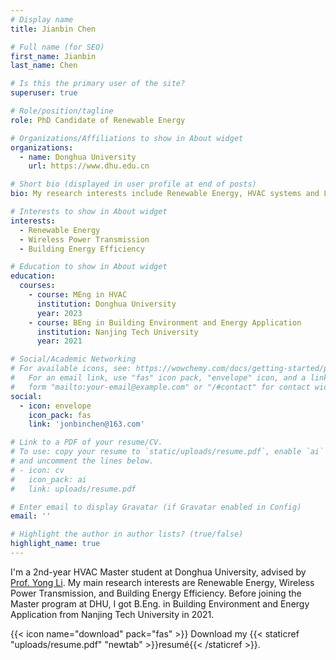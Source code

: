 ```yaml
---
# Display name
title: Jianbin Chen

# Full name (for SEO)
first_name: Jianbin
last_name: Chen

# Is this the primary user of the site?
superuser: true

# Role/position/tagline
role: PhD Candidate of Renewable Energy

# Organizations/Affiliations to show in About widget
organizations:
  - name: Donghua University
    url: https://www.dhu.edu.cn

# Short bio (displayed in user profile at end of posts)
bio: My research interests include Renewable Energy, HVAC systems and Laser Power Transmission.

# Interests to show in About widget
interests:
  - Renewable Energy
  - Wireless Power Transmission
  - Building Energy Efficiency

# Education to show in About widget
education:
  courses:
    - course: MEng in HVAC
      institution: Donghua University
      year: 2023
    - course: BEng in Building Environment and Energy Application
      institution: Nanjing Tech University
      year: 2021

# Social/Academic Networking
# For available icons, see: https://wowchemy.com/docs/getting-started/page-builder/#icons
#   For an email link, use "fas" icon pack, "envelope" icon, and a link in the
#   form "mailto:your-email@example.com" or "/#contact" for contact widget.
social:
  - icon: envelope
    icon_pack: fas
    link: 'jonbinchen@163.com'

# Link to a PDF of your resume/CV.
# To use: copy your resume to `static/uploads/resume.pdf`, enable `ai` icons in `params.yaml`,
# and uncomment the lines below.
# - icon: cv
#   icon_pack: ai
#   link: uploads/resume.pdf

# Enter email to display Gravatar (if Gravatar enabled in Config)
email: ''

# Highlight the author in author lists? (true/false)
highlight_name: true
---
```


I'm a 2nd-year HVAC Master student at Donghua University, advised by [Prof. Yong Li](https://env.dhu.edu.cn/2020/0921/c19728a252356/page.htm). My main research interests are Renewable Energy, Wireless Power Transmission, and Building Energy Efficiency. Before joining the Master program at DHU, I got B.Eng. in Building Environment and Energy Application from Nanjing Tech University in 2021. 

{{< icon name="download" pack="fas" >}} Download my {{< staticref "uploads/resume.pdf" "newtab" >}}resumé{{< /staticref >}}.
